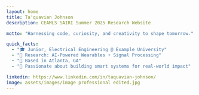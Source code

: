 ```yaml
---
layout: home
title: Ta'quavian Johnson
description: CEAMLS SAIRI Summer 2025 Research Website

motto: "Harnessing code, curiosity, and creativity to shape tomorrow."

quick_facts:
  - "🎓 Junior, Electrical Engineering @ Example University"
  - "🔬 Research: AI-Powered Wearables + Signal Processing"
  - "📍 Based in Atlanta, GA"
  - "🚀 Passionate about building smart systems for real-world impact"

linkedin: https://www.linkedin.com/in/taquavian-johnson/
image: assets/images/image professional edited.jpg
---
```

